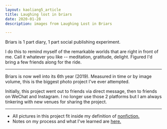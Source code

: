 ```yaml
---
layout: kaoliang5_article
title: Laughing lost in briars
date: 2020-01-28
description: images from Laughing Lost in Briars

---
```


<!--
<p><img src="https://www.zachmccabe.com/briars/assets/viz/1.jpg" alt="mantis on oak leaf" /></p>

<p><img src="https://www.zachmccabe.com/briars/assets/viz/3.jpg" alt="storm over oak trees" /></p>

<p><img src="https://www.zachmccabe.com/briars/assets/viz/7.jpg" alt="work gloves" /></p>

<p><img src="https://www.zachmccabe.com/briars/assets/viz/2.jpg" alt="copperhead" /></p>
-->

Briars is 1 part diary, 1 part social publishing experiment.

I do this to remind myself of the remarkable worlds that are right in front of me. Call it whatever you like -- meditation, gratitude, delight. Figured I'd bring a few friends along for the ride.


---


Briars is now well into its 6th year (2019). Measured in time or by image volume, this is the biggest photo project I've ever attempted.

Initially, this project went out to friends via direct message, then to friends on WeChat and Instagram. I no longer use those 2 platforms but I am always tinkering with new venues for sharing the project.


---



- All pictures in this project fit inside my definition of [nonfiction.](https://www.zachmccabe.com/nonfiction.html)
- Notes on my process and what I've learned are [here.](https://www.zachmccabe.com/briars/notes.html)

